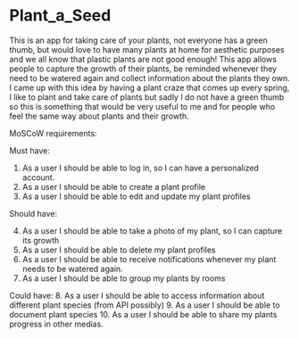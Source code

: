 # Plant_a_Seed

This is an app for taking care of your plants, not everyone has a green thumb, but would love to have many plants at  home for aesthetic purposes and we all know that plastic
plants are not good enough! This app allows people to capture the growth of their plants, be reminded whenever they need to be watered again and collect information about
the plants they own. I came up with this idea by having a plant craze that comes up every spring, I like to plant and take care of plants but sadly I do not have a green thumb
so this is something that would be very useful to me and for people who feel the same way about plants and their growth. 


MoSCoW requirements:

Must have:

1. As a user I should be able to log in, so I can have a personalized account.
2. As a user I should be able to create a plant profile
3. As a user I should be able to edit and update my plant profiles

Should have:

4. As a user I should be able to take a photo of my plant, so I can capture its growth
5. As a user I should be able to delete my plant profiles
6. As a user I should be able to receive notifications whenever my plant needs to be watered again.
7. As a user I should be able to group my plants by rooms

Could have:
8. As a user I should be able to access information about different plant species (from API possibly)
9. As a user I should be able to document plant species
10. As a user I should be able to share my plants progress in other medias.

